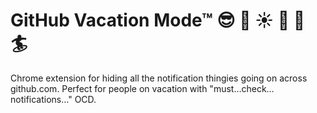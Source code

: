 GitHub Vacation Mode™ :sunglasses: :palm_tree: :sunny: :beers: :tropical_drink: :surfer:
==========================

Chrome extension for hiding all the notification thingies going on across github.com. Perfect for people on vacation with "must…check… notifications…" OCD.


